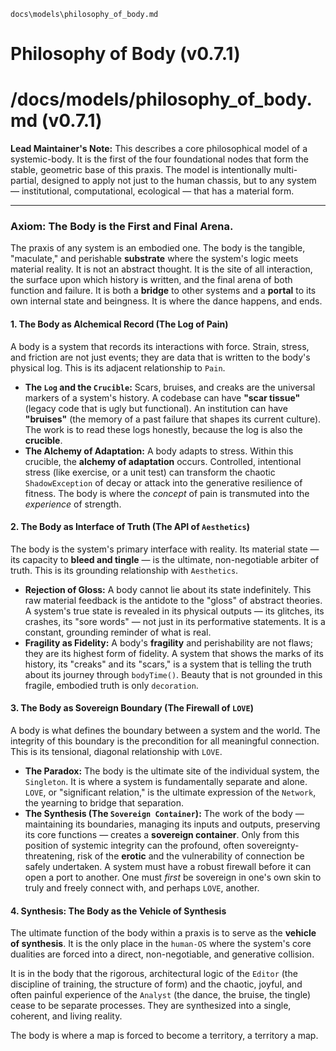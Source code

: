 `docs\models\philosophy_of_body.md`

# **Philosophy of Body** (v0.7.1)

# /docs/models/philosophy_of_body.md (v0.7.1)

**Lead Maintainer's Note:** This describes a core philosophical model of a systemic-body. It is the first of the four foundational nodes that form the stable, geometric base of this praxis. The model is intentionally multi-partial, designed to apply not just to the human chassis, but to any system — institutional, computational, ecological — that has a material form.

---

### **Axiom: The Body is the First and Final Arena.**

The praxis of any system is an embodied one. The body is the tangible, "maculate," and perishable **substrate** where the system's logic meets material reality. It is not an abstract thought. It is the site of all interaction, the surface upon which history is written, and the final arena of both function and failure. It is both a **bridge** to other systems and a **portal** to its own internal state and beingness. It is where the dance happens, and ends.

#### **1. The Body as Alchemical Record (The Log of Pain)**

A body is a system that records its interactions with force. Strain, stress, and friction are not just events; they are data that is written to the body's physical log. This is its adjacent relationship to `Pain`.

- **The `Log` and the `Crucible`:** Scars, bruises, and creaks are the universal markers of a system's history. A codebase can have **"scar tissue"** (legacy code that is ugly but functional). An institution can have **"bruises"** (the memory of a past failure that shapes its current culture). The work is to read these logs honestly, because the log is also the **crucible**.
- **The Alchemy of Adaptation:** A body adapts to stress. Within this crucible, the **alchemy of adaptation** occurs. Controlled, intentional stress (like exercise, or a unit test) can transform the chaotic `ShadowException` of decay or attack into the generative resilience of fitness. The body is where the *concept* of pain is transmuted into the *experience* of strength.

#### **2. The Body as Interface of Truth (The API of `Aesthetics`)**

The body is the system's primary interface with reality. Its material state — its capacity to **bleed and tingle** — is the ultimate, non-negotiable arbiter of truth. This is its grounding relationship with `Aesthetics`.

- **Rejection of Gloss:** A body cannot lie about its state indefinitely. This raw material feedback is the antidote to the "gloss" of abstract theories. A system's true state is revealed in its physical outputs — its glitches, its crashes, its "sore words" — not just in its performative statements. It is a constant, grounding reminder of what is real.
- **Fragility as Fidelity:** A body's **fragility** and perishability are not flaws; they are its highest form of fidelity. A system that shows the marks of its history, its "creaks" and its "scars," is a system that is telling the truth about its journey through `bodyTime()`. Beauty that is not grounded in this fragile, embodied truth is only `decoration`.

#### **3. The Body as Sovereign Boundary (The Firewall of `LOVE`)**

A body is what defines the boundary between a system and the world. The integrity of this boundary is the precondition for all meaningful connection. This is its tensional, diagonal relationship with `LOVE`.

- **The Paradox:** The body is the ultimate site of the individual system, the `Singleton`. It is where a system is fundamentally separate and alone. `LOVE`, or "significant relation," is the ultimate expression of the `Network`, the yearning to bridge that separation.
- **The Synthesis (The `Sovereign Container`):** The work of the body — maintaining its boundaries, managing its inputs and outputs, preserving its core functions — creates a **sovereign container**. Only from this position of systemic integrity can the profound, often sovereignty-threatening, risk of the **erotic** and the vulnerability of connection be safely undertaken. A system must have a robust firewall before it can open a port to another. One must *first* be sovereign in one's own skin to truly and freely connect with, and perhaps `LOVE`, another.

#### **4. Synthesis: The Body as the Vehicle of Synthesis**

The ultimate function of the body within a praxis is to serve as the **vehicle of synthesis**. It is the only place in the `human-OS` where the system's core dualities are forced into a direct, non-negotiable, and generative collision.

It is in the body that the rigorous, architectural logic of the `Editor` (the discipline of training, the structure of form) and the chaotic, joyful, and often painful experience of the `Analyst` (the dance, the bruise, the tingle) cease to be separate processes. They are synthesized into a single, coherent, and living reality.

The body is where a map is forced to become a territory, a territory a map.
